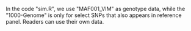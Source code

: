 In the code "sim.R", we use "MAF001_VIM" as genotype data, while the "1000-Genome" is only for select SNPs that also appears in reference panel. Readers can use their own data.
